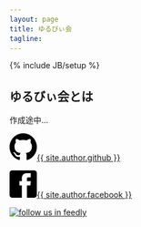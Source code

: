 ```yaml
---
layout: page
title: ゆるびぃ会
tagline: 
---
```

{% include JB/setup %}

## ゆるびぃ会とは

作成途中...




<a href="{{ site.github_url }}" target="_blank"><img src="img/github_icon.png">{{ site.author.github }}</a>

<a href="{{ site.facebook_url }}" target="_blank"><img src="img/facebook_icon.png">{{ site.author.facebook }}</a>

<a href='http://cloud.feedly.com/#subscription%2Ffeed%2Fhttp%3A%2F%2Fyuruby.github.io%2Fatom.xml'  target='blank'><img id='feedlyFollow' src='http://s3.feedly.com/img/follows/feedly-follow-rectangle-flat-big_2x.png' alt='follow us in feedly' width='131' height='56'></a>
